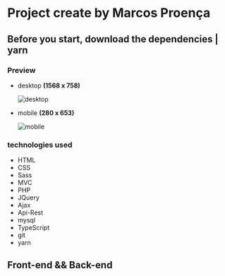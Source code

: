 # Project create by Marcos Proença

## Before you start, download the dependencies | **yarn**

### Preview

-   desktop **(1568 x 758)**

    ![desktop](./views/public/assets/img/layout-desktop.png)
-   mobile **(280 x 653)**

    ![mobile](./views/public/assets/img/layout-mobile.png)

### **technologies used**

-   HTML
-   CSS
-   Sass
-   MVC
-   PHP
-   JQuery
-   Ajax
-   Api-Rest
-   mysql
-   TypeScript
-   git
-   yarn

## **Front-end** && **Back-end**

